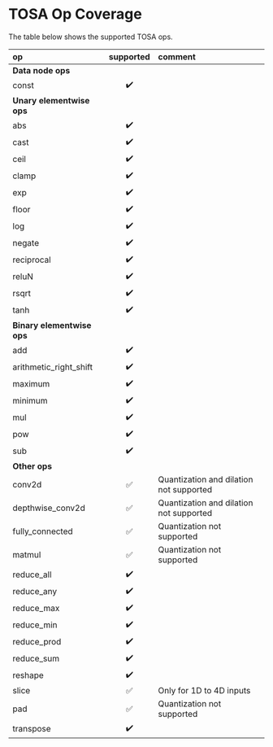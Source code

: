 # TOSA Op Coverage

The table below shows the supported TOSA ops.

| op                     | supported          | comment |
| :--------------------- |:------------------:| :------ |
| **Data node ops**
| const                  | :heavy_check_mark: | |
| **Unary elementwise ops**
| abs                    | :heavy_check_mark: | |
| cast                   | :heavy_check_mark: | |
| ceil                   | :heavy_check_mark: | |
| clamp                  | :heavy_check_mark: | |
| exp                    | :heavy_check_mark: | |
| floor                  | :heavy_check_mark: | |
| log                    | :heavy_check_mark: | |
| negate                 | :heavy_check_mark: | |
| reciprocal             | :heavy_check_mark: | |
| reluN                  | :heavy_check_mark: | |
| rsqrt                  | :heavy_check_mark: | |
| tanh                   | :heavy_check_mark: | |
| **Binary elementwise ops**
| add                    | :heavy_check_mark: | |
| arithmetic_right_shift | :heavy_check_mark: | |
| maximum                | :heavy_check_mark: | |
| minimum                | :heavy_check_mark: | |
| mul                    | :heavy_check_mark: | |
| pow                    | :heavy_check_mark: | |
| sub                    | :heavy_check_mark: | |
| **Other ops**
| conv2d                 | :white_check_mark: | Quantization and dilation not supported |
| depthwise_conv2d       | :white_check_mark: | Quantization and dilation not supported |
| fully_connected        | :white_check_mark: | Quantization not supported |
| matmul                 | :white_check_mark: | Quantization not supported |
| reduce_all             | :heavy_check_mark: | |
| reduce_any             | :heavy_check_mark: | |
| reduce_max             | :heavy_check_mark: | |
| reduce_min             | :heavy_check_mark: | |
| reduce_prod            | :heavy_check_mark: | |
| reduce_sum             | :heavy_check_mark: | |
| reshape                | :heavy_check_mark: | |
| slice                  | :white_check_mark: | Only for 1D to 4D inputs |
| pad                    | :white_check_mark: | Quantization not supported |
| transpose              | :heavy_check_mark: | |
